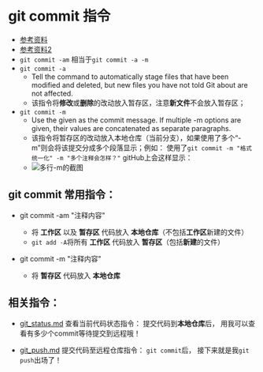 # git commit 指令
* [参考资料](https://www.kernel.org/pub/software/scm/git/docs/git-commit.html)
* [参考资料2](https://git-scm.com/docs/git-commit)
* `git commit -am` 相当于`git commit -a -m`
* `git commit -a`
	* Tell the command to automatically stage files that have been modified and deleted, but new files you have not told Git about are not affected.
	* 该指令将**修改**或**删除**的改动放入暂存区，注意**新文件**不会放入暂存区；
* `git commit -m`
	* Use the given <msg> as the commit message. If multiple -m options are given, their values are concatenated as separate paragraphs.
	* 该指令将暂存区的改动放入本地仓库（当前分支），如果使用了多个“-m”则会将该提交分成多个段落显示；例如： 使用了`git commit -m "格式统一化" -m "多个注释会怎样？"` gitHub上会这样显示：
	* ![多行-m的截图](https://github.com/huangtubiao/Git/blob/master/learn_log/log_img/git_commit_s1.png)

## git commit 常用指令：
* git commit -am "注释内容"
  * 将 **工作区** 以及 **暂存区** 代码放入 **本地仓库**（不包括**工作区**新建的文件）
  * `git add -A`将所有 **工作区** 代码放入 **暂存区**（包括**新建**的文件）

* git commit -m "注释内容"
  * 将 **暂存区** 代码放入 **本地仓库**

## 相关指令：
* [git_status.md](https://github.com/huangtubiao/Git/blob/master/learn_log/git_status.md)  查看当前代码状态指令： 提交代码到**本地仓库**后， 用我可以查看有多少个commit等待提交到远程哦！

* [git_push.md](https://github.com/huangtubiao/Git/master/learn_log/git_push.md) 提交代码至远程仓库指令： `git commit`后， 接下来就是我`git push`出场了！

